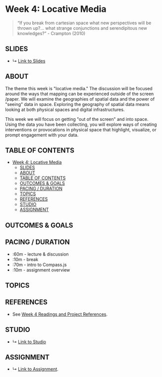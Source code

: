 # Week 4: Locative Media

> “If you break from cartesian space what new perspectives will be thrown up?... what strange conjunctions and serendipitous new knowledges?” - Crampton (2010)

## SLIDES
* ↳ [Link to Slides]()

## ABOUT

The theme this week is "locative media." The discussion will be focused around the ways that mapping can be experienced outside of the screen /paper. We will examine the geographies of spatial data and the power of "seeing" data in space. Exploring the geography of spatial data means looking at both physical spaces and digital infrastructures.

This week we will focus on getting "out of the screen" and into space. Using the data you have been collecting, you will explore ways of creating interventions or provocations in physical space that highlight, visualize, or prompt engagement with your data.

## TABLE OF CONTENTS

- [Week 4: Locative Media](#week-4-locative-media)
  - [SLIDES](#slides)
  - [ABOUT](#about)
  - [TABLE OF CONTENTS](#table-of-contents)
  - [OUTCOMES & GOALS](#outcomes--goals)
  - [PACING / DURATION](#pacing--duration)
  - [TOPICS](#topics)
  - [REFERENCES](#references)
  - [STUDIO](#studio)
  - [ASSIGNMENT](#assignment)


## OUTCOMES & GOALS


## PACING / DURATION

* :60m - lecture & discussion
* :10m - break
* :70m - intro to Compass.js
* :10m - assignment overview


## TOPICS

## REFERENCES

* See [Week 4 Readings and Project References](BIBLIOGRAPHY.md#week-04-locative-media).

## STUDIO

* ↳ [Link to Studio](#)

## ASSIGNMENT

* ↳ [Link to Assignment](assignments/assignment_04.md).

<!-- 

https://rhizome.org/editorial/2014/mar/26/locative-media-revisited/

* Julian oliver - border bumping
* quotidian record - Brian House
  * A3: 
    * Abstraction: ways of exploring geospatial data
      * Make a locative experience that prompts people to explore your data.
 -->